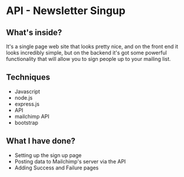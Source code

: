 # API - Newsletter Singup

## What's inside?

It's a single page web site that looks pretty nice, and on the front end it looks incredibly simple, but on the backend it's got some powerful functionality that will allow you to sign people up to your mailing list.

## Techniques

- Javascript
- node.js
- express.js
- API
- mailchimp API
- bootstrap

## What I have done?

- Setting up the sign up page
- Posting data to Mailchimp's server via the API
- Adding Success and Failure pages

